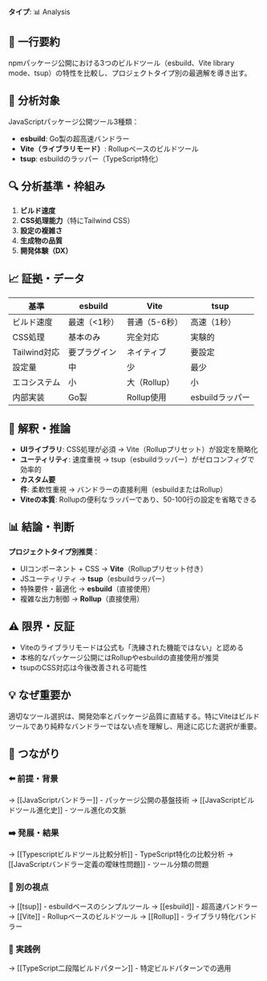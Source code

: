 **タイプ**: 📊 Analysis

## 📝 一行要約
npmパッケージ公開における3つのビルドツール（esbuild、Vite library mode、tsup）の特性を比較し、プロジェクトタイプ別の最適解を導き出す。

## 🎯 分析対象
JavaScriptパッケージ公開ツール3種類：
- **esbuild**: Go製の超高速バンドラー
- **Vite（ライブラリモード）**: Rollupベースのビルドツール
- **tsup**: esbuildのラッパー（TypeScript特化）

## 🔍 分析基準・枠組み
1. **ビルド速度**
2. **CSS処理能力**（特にTailwind CSS）
3. **設定の複雑さ**
4. **生成物の品質**
5. **開発体験（DX）**

## 📈 証拠・データ
| 基準 | esbuild | Vite | tsup |
|------|---------|------|------|
| ビルド速度 | 最速（<1秒） | 普通（5-6秒） | 高速（1秒） |
| CSS処理 | 基本のみ | 完全対応 | 実験的 |
| Tailwind対応 | 要プラグイン | ネイティブ | 要設定 |
| 設定量 | 中 | 少 | 最少 |
| エコシステム | 小 | 大（Rollup） | 小 |
| 内部実装 | Go製 | Rollup使用 | esbuildラッパー |

## 🧠 解釈・推論
- **UIライブラリ**: CSS処理が必須 → Vite（Rollupプリセット）が設定を簡略化
- **ユーティリティ**: 速度重視 → tsup（esbuildラッパー）がゼロコンフィグで効率的
- **カスタム要件**: 柔軟性重視 → バンドラーの直接利用（esbuildまたはRollup）
- **Viteの本質**: Rollupの便利なラッパーであり、50-100行の設定を省略できる

## 📊 結論・判断
**プロジェクトタイプ別推奨**：
- UIコンポーネント + CSS → **Vite**（Rollupプリセット付き）
- JSユーティリティ → **tsup**（esbuildラッパー）
- 特殊要件・最適化 → **esbuild**（直接使用）
- 複雑な出力制御 → **Rollup**（直接使用）

## ⚠️ 限界・反証
- Viteのライブラリモードは公式も「洗練された機能ではない」と認める
- 本格的なパッケージ公開にはRollupやesbuildの直接使用が推奨
- tsupのCSS対応は今後改善される可能性

## 💡 なぜ重要か
適切なツール選択は、開発効率とパッケージ品質に直結する。特にViteはビルドツールであり純粋なバンドラーではない点を理解し、用途に応じた選択が重要。

## 🔗 つながり

### ⬅️ 前提・背景
→ [[JavaScriptバンドラー]] - パッケージ公開の基盤技術
→ [[JavaScriptビルドツール進化史]] - ツール進化の文脈

### ➡️ 発展・結果
→ [[Typescriptビルドツール比較分析]] - TypeScript特化の比較分析
→ [[JavaScriptバンドラー定義の曖昧性問題]] - ツール分類の問題

### 🔀 別の視点
→ [[tsup]] - esbuildベースのシンプルツール
→ [[esbuild]] - 超高速バンドラー
→ [[Vite]] - Rollupベースのビルドツール
→ [[Rollup]] - ライブラリ特化バンドラー

### 🎯 実践例
→ [[TypeScript二段階ビルドパターン]] - 特定ビルドパターンでの適用